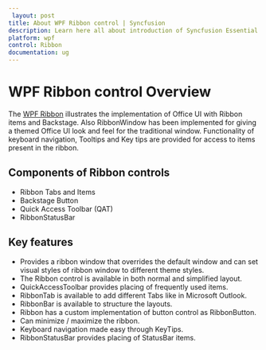 ```yaml
---
 layout: post
title: About WPF Ribbon control | Syncfusion
description: Learn here all about introduction of Syncfusion Essential Studio WPF Ribbon control, its elements and more.
platform: wpf
control: Ribbon
documentation: ug
---
```

# WPF Ribbon control Overview

The [WPF Ribbon](https://www.syncfusion.com/wpf-controls/ribbon) illustrates the implementation of Office UI with Ribbon items and Backstage. Also RibbonWindow has been implemented for giving a themed Office UI look and feel for the traditional window. Functionality of keyboard navigation, Tooltips and Key tips are provided for access to items present in the ribbon. 



## Components of Ribbon controls

* Ribbon Tabs and Items
* Backstage Button
* Quick Access Toolbar (QAT)
* RibbonStatusBar


## Key features

* Provides a ribbon window that overrides the default window and can set visual styles of ribbon window to different theme styles.
* The Ribbon control is available in both normal and simplified layout.
* QuickAccessToolbar provides placing of frequently used items. 
* RibbonTab is available to add different Tabs like in Microsoft Outlook.
* RibbonBar is available to structure the layouts.
* Ribbon has a custom implementation of button control as RibbonButton.
* Can minimize / maximize the ribbon.
* Keyboard navigation made easy through KeyTips.
* RibbonStatusBar provides placing of StatusBar items. 

